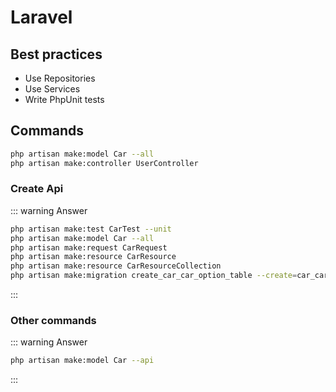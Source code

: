# Laravel
## Best practices
- Use Repositories
- Use Services
- Write PhpUnit tests

## Commands
```bash
php artisan make:model Car --all
php artisan make:controller UserController
```

### Create Api
::: warning Answer
```bash
php artisan make:test CarTest --unit
php artisan make:model Car --all
php artisan make:request CarRequest
php artisan make:resource CarResource
php artisan make:resource CarResourceCollection
php artisan make:migration create_car_car_option_table --create=car_car_option
```
:::

### Other commands
::: warning Answer
```bash
php artisan make:model Car --api
```
:::
